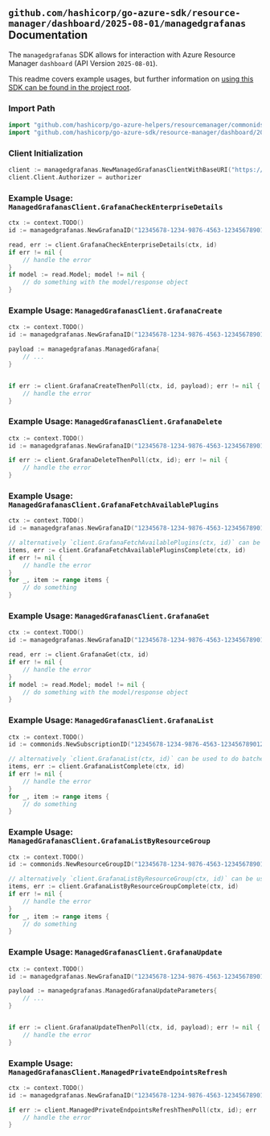 
## `github.com/hashicorp/go-azure-sdk/resource-manager/dashboard/2025-08-01/managedgrafanas` Documentation

The `managedgrafanas` SDK allows for interaction with Azure Resource Manager `dashboard` (API Version `2025-08-01`).

This readme covers example usages, but further information on [using this SDK can be found in the project root](https://github.com/hashicorp/go-azure-sdk/tree/main/docs).

### Import Path

```go
import "github.com/hashicorp/go-azure-helpers/resourcemanager/commonids"
import "github.com/hashicorp/go-azure-sdk/resource-manager/dashboard/2025-08-01/managedgrafanas"
```


### Client Initialization

```go
client := managedgrafanas.NewManagedGrafanasClientWithBaseURI("https://management.azure.com")
client.Client.Authorizer = authorizer
```


### Example Usage: `ManagedGrafanasClient.GrafanaCheckEnterpriseDetails`

```go
ctx := context.TODO()
id := managedgrafanas.NewGrafanaID("12345678-1234-9876-4563-123456789012", "example-resource-group", "grafanaName")

read, err := client.GrafanaCheckEnterpriseDetails(ctx, id)
if err != nil {
	// handle the error
}
if model := read.Model; model != nil {
	// do something with the model/response object
}
```


### Example Usage: `ManagedGrafanasClient.GrafanaCreate`

```go
ctx := context.TODO()
id := managedgrafanas.NewGrafanaID("12345678-1234-9876-4563-123456789012", "example-resource-group", "grafanaName")

payload := managedgrafanas.ManagedGrafana{
	// ...
}


if err := client.GrafanaCreateThenPoll(ctx, id, payload); err != nil {
	// handle the error
}
```


### Example Usage: `ManagedGrafanasClient.GrafanaDelete`

```go
ctx := context.TODO()
id := managedgrafanas.NewGrafanaID("12345678-1234-9876-4563-123456789012", "example-resource-group", "grafanaName")

if err := client.GrafanaDeleteThenPoll(ctx, id); err != nil {
	// handle the error
}
```


### Example Usage: `ManagedGrafanasClient.GrafanaFetchAvailablePlugins`

```go
ctx := context.TODO()
id := managedgrafanas.NewGrafanaID("12345678-1234-9876-4563-123456789012", "example-resource-group", "grafanaName")

// alternatively `client.GrafanaFetchAvailablePlugins(ctx, id)` can be used to do batched pagination
items, err := client.GrafanaFetchAvailablePluginsComplete(ctx, id)
if err != nil {
	// handle the error
}
for _, item := range items {
	// do something
}
```


### Example Usage: `ManagedGrafanasClient.GrafanaGet`

```go
ctx := context.TODO()
id := managedgrafanas.NewGrafanaID("12345678-1234-9876-4563-123456789012", "example-resource-group", "grafanaName")

read, err := client.GrafanaGet(ctx, id)
if err != nil {
	// handle the error
}
if model := read.Model; model != nil {
	// do something with the model/response object
}
```


### Example Usage: `ManagedGrafanasClient.GrafanaList`

```go
ctx := context.TODO()
id := commonids.NewSubscriptionID("12345678-1234-9876-4563-123456789012")

// alternatively `client.GrafanaList(ctx, id)` can be used to do batched pagination
items, err := client.GrafanaListComplete(ctx, id)
if err != nil {
	// handle the error
}
for _, item := range items {
	// do something
}
```


### Example Usage: `ManagedGrafanasClient.GrafanaListByResourceGroup`

```go
ctx := context.TODO()
id := commonids.NewResourceGroupID("12345678-1234-9876-4563-123456789012", "example-resource-group")

// alternatively `client.GrafanaListByResourceGroup(ctx, id)` can be used to do batched pagination
items, err := client.GrafanaListByResourceGroupComplete(ctx, id)
if err != nil {
	// handle the error
}
for _, item := range items {
	// do something
}
```


### Example Usage: `ManagedGrafanasClient.GrafanaUpdate`

```go
ctx := context.TODO()
id := managedgrafanas.NewGrafanaID("12345678-1234-9876-4563-123456789012", "example-resource-group", "grafanaName")

payload := managedgrafanas.ManagedGrafanaUpdateParameters{
	// ...
}


if err := client.GrafanaUpdateThenPoll(ctx, id, payload); err != nil {
	// handle the error
}
```


### Example Usage: `ManagedGrafanasClient.ManagedPrivateEndpointsRefresh`

```go
ctx := context.TODO()
id := managedgrafanas.NewGrafanaID("12345678-1234-9876-4563-123456789012", "example-resource-group", "grafanaName")

if err := client.ManagedPrivateEndpointsRefreshThenPoll(ctx, id); err != nil {
	// handle the error
}
```
